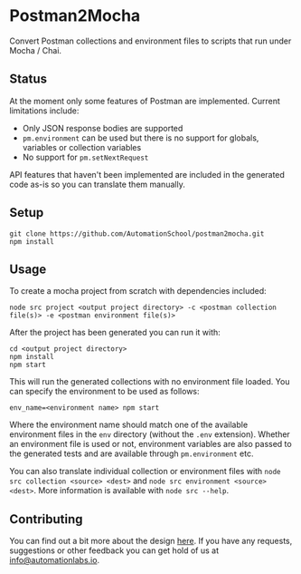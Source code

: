 # Postman2Mocha

Convert Postman collections and environment files to scripts that run under Mocha / Chai.

## Status
At the moment only some features of Postman are implemented. Current limitations include:

* Only JSON response bodies are supported
* `pm.environment` can be used but there is no support for globals, variables or collection variables
* No support for `pm.setNextRequest`

API features that haven't been implemented are included in the generated code as-is so you can translate them manually.


## Setup
```
git clone https://github.com/AutomationSchool/postman2mocha.git
npm install
```

## Usage
To create a mocha project from scratch with dependencies included:

```
node src project <output project directory> -c <postman collection file(s)> -e <postman environment file(s)>
```

After the project has been generated you can run it with:

```
cd <output project directory>
npm install
npm start
```

This will run the generated collections with no environment file loaded. You can specify the environment to be used as follows:

```
env_name=<environment name> npm start
```

Where the environment name should match one of the available environment files in the `env` directory (without the `.env` extension). Whether an environment file is used or not, environment variables are also passed to the generated tests and are available through `pm.environment` etc.

You can also translate individual collection or environment files with `node src collection <source> <dest>` and `node src environment <source> <dest>`. More information is available with `node src --help`.

## Contributing
You can find out a bit more about the design [here](https://blog.automationlabs.io/a-tool-to-translate-postman-api-collections-into-mocha-chai-test-suites/).
If you have any requests, suggestions or other feedback you can get hold of us at [info@automationlabs.io](info@automationlabs.io).
